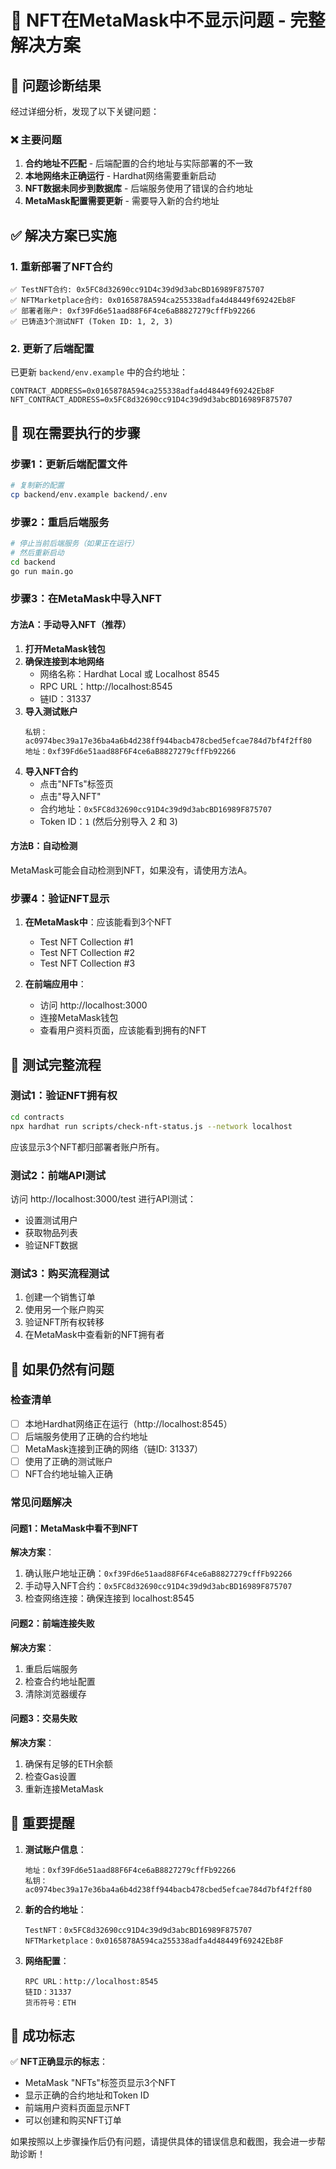 # 🦊 NFT在MetaMask中不显示问题 - 完整解决方案

## 🎯 问题诊断结果

经过详细分析，发现了以下关键问题：

### ❌ 主要问题
1. **合约地址不匹配** - 后端配置的合约地址与实际部署的不一致
2. **本地网络未正确运行** - Hardhat网络需要重新启动
3. **NFT数据未同步到数据库** - 后端服务使用了错误的合约地址
4. **MetaMask配置需要更新** - 需要导入新的合约地址

## ✅ 解决方案已实施

### 1. **重新部署了NFT合约**
```
✅ TestNFT合约: 0x5FC8d32690cc91D4c39d9d3abcBD16989F875707
✅ NFTMarketplace合约: 0x0165878A594ca255338adfa4d48449f69242Eb8F
✅ 部署者账户: 0xf39Fd6e51aad88F6F4ce6aB8827279cffFb92266
✅ 已铸造3个测试NFT (Token ID: 1, 2, 3)
```

### 2. **更新了后端配置**
已更新 `backend/env.example` 中的合约地址：
```env
CONTRACT_ADDRESS=0x0165878A594ca255338adfa4d48449f69242Eb8F
NFT_CONTRACT_ADDRESS=0x5FC8d32690cc91D4c39d9d3abcBD16989F875707
```

## 🚀 现在需要执行的步骤

### 步骤1：更新后端配置文件
```bash
# 复制新的配置
cp backend/env.example backend/.env
```

### 步骤2：重启后端服务
```bash
# 停止当前后端服务（如果正在运行）
# 然后重新启动
cd backend
go run main.go
```

### 步骤3：在MetaMask中导入NFT

#### 方法A：手动导入NFT（推荐）
1. **打开MetaMask钱包**
2. **确保连接到本地网络**
   - 网络名称：Hardhat Local 或 Localhost 8545
   - RPC URL：http://localhost:8545
   - 链ID：31337
3. **导入测试账户**
   ```
   私钥：ac0974bec39a17e36ba4a6b4d238ff944bacb478cbed5efcae784d7bf4f2ff80
   地址：0xf39Fd6e51aad88F6F4ce6aB8827279cffFb92266
   ```
4. **导入NFT合约**
   - 点击"NFTs"标签页
   - 点击"导入NFT"
   - 合约地址：`0x5FC8d32690cc91D4c39d9d3abcBD16989F875707`
   - Token ID：`1` (然后分别导入 2 和 3)

#### 方法B：自动检测
MetaMask可能会自动检测到NFT，如果没有，请使用方法A。

### 步骤4：验证NFT显示
1. **在MetaMask中**：应该能看到3个NFT
   - Test NFT Collection #1
   - Test NFT Collection #2  
   - Test NFT Collection #3

2. **在前端应用中**：
   - 访问 http://localhost:3000
   - 连接MetaMask钱包
   - 查看用户资料页面，应该能看到拥有的NFT

## 🧪 测试完整流程

### 测试1：验证NFT拥有权
```bash
cd contracts
npx hardhat run scripts/check-nft-status.js --network localhost
```
应该显示3个NFT都归部署者账户所有。

### 测试2：前端API测试
访问 http://localhost:3000/test 进行API测试：
- 设置测试用户
- 获取物品列表
- 验证NFT数据

### 测试3：购买流程测试
1. 创建一个销售订单
2. 使用另一个账户购买
3. 验证NFT所有权转移
4. 在MetaMask中查看新的NFT拥有者

## 🔧 如果仍然有问题

### 检查清单
- [ ] 本地Hardhat网络正在运行（http://localhost:8545）
- [ ] 后端服务使用了正确的合约地址
- [ ] MetaMask连接到正确的网络（链ID: 31337）
- [ ] 使用了正确的测试账户
- [ ] NFT合约地址输入正确

### 常见问题解决

#### 问题1：MetaMask中看不到NFT
**解决方案**：
1. 确认账户地址正确：`0xf39Fd6e51aad88F6F4ce6aB8827279cffFb92266`
2. 手动导入NFT合约：`0x5FC8d32690cc91D4c39d9d3abcBD16989F875707`
3. 检查网络连接：确保连接到 localhost:8545

#### 问题2：前端连接失败
**解决方案**：
1. 重启后端服务
2. 检查合约地址配置
3. 清除浏览器缓存

#### 问题3：交易失败
**解决方案**：
1. 确保有足够的ETH余额
2. 检查Gas设置
3. 重新连接MetaMask

## 📝 重要提醒

1. **测试账户信息**：
   ```
   地址：0xf39Fd6e51aad88F6F4ce6aB8827279cffFb92266
   私钥：ac0974bec39a17e36ba4a6b4d238ff944bacb478cbed5efcae784d7bf4f2ff80
   ```

2. **新的合约地址**：
   ```
   TestNFT：0x5FC8d32690cc91D4c39d9d3abcBD16989F875707
   NFTMarketplace：0x0165878A594ca255338adfa4d48449f69242Eb8F
   ```

3. **网络配置**：
   ```
   RPC URL：http://localhost:8545
   链ID：31337
   货币符号：ETH
   ```

## 🎉 成功标志

✅ **NFT正确显示的标志**：
- MetaMask "NFTs"标签页显示3个NFT
- 显示正确的合约地址和Token ID
- 前端用户资料页面显示NFT
- 可以创建和购买NFT订单

如果按照以上步骤操作后仍有问题，请提供具体的错误信息和截图，我会进一步帮助诊断！
